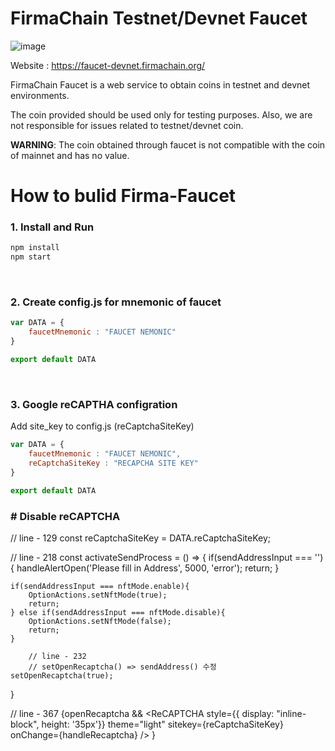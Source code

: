 # FirmaChain Testnet/Devnet Faucet

![image](https://user-images.githubusercontent.com/5277080/132805004-9716fcec-1502-4a1a-817e-6de3c50f046d.png)



Website : https://faucet-devnet.firmachain.org/

FirmaChain Faucet is a web service to obtain coins in testnet and devnet environments. 

The coin provided should be used only for testing purposes. Also, we are not responsible for issues related to testnet/devnet coin.

**WARNING**: The coin obtained through faucet is not compatible with the coin of mainnet and has no value.


# How to bulid Firma-Faucet

### 1. Install and Run 
```javascript
npm install
npm start
```
</br>

### 2. Create config.js for mnemonic of faucet

```javascript
var DATA = {
    faucetMnemonic : "FAUCET NEMONIC"
}

export default DATA
```
</br>

### 3. Google reCAPTHA configration
Add site_key to config.js (reCaptchaSiteKey)


```javascript
var DATA = {
    faucetMnemonic : "FAUCET NEMONIC",
    reCaptchaSiteKey : "RECAPCHA SITE KEY"
}

export default DATA
```



### # Disable reCAPTCHA
// line - 129
const reCaptchaSiteKey = DATA.reCaptchaSiteKey;

// line - 218
const activateSendProcess = () => {
    if(sendAddressInput === ''){
        handleAlertOpen('Please fill in Address', 5000, 'error');
        return;
    }

    if(sendAddressInput === nftMode.enable){
        OptionActions.setNftMode(true);
        return;
    } else if(sendAddressInput === nftMode.disable){
        OptionActions.setNftMode(false);
        return;
    }
    
		// line - 232
		// setOpenRecaptcha() => sendAddress() 수정
    setOpenRecaptcha(true);
}

// line - 367
{openRecaptcha &&
    <ReCaptchaBox>
        <ReCAPTCHA 
            style={{ display: "inline-block", height: '35px'}}
            theme="light"
            sitekey={reCaptchaSiteKey}
            onChange={handleRecaptcha}
        />
    </ReCaptchaBox>
}
